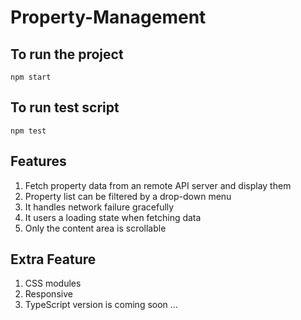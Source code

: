 # Property-Management

## To run the project
`npm start`

## To run test script
`npm test`

## Features
1. Fetch property data from an remote API server and display them
2. Property list can be filtered by a drop-down menu
3. It handles network failure gracefully
4. It users a loading state when fetching data
5. Only the content area is scrollable

## Extra Feature
1. CSS modules
2. Responsive
3. TypeScript version is coming soon ...